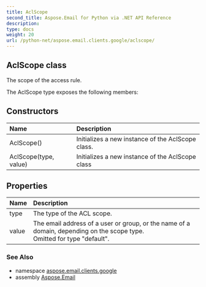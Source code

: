 ```yaml
---
title: AclScope
second_title: Aspose.Email for Python via .NET API Reference
description: 
type: docs
weight: 20
url: /python-net/aspose.email.clients.google/aclscope/
---
```


## AclScope class

The scope of the access rule.

The AclScope type exposes the following members:
## Constructors
| Name | Description |
| :- | :- |
|AclScope()|Initializes a new instance of the AclScope class.|
|AclScope(type, value)|Initializes a new instance of the AclScope class|
## Properties
| Name | Description |
| :- | :- |
|type|The type of the ACL scope.|
|value|The email address of a user or group, or the name of a domain, depending on the scope type. <br/>            Omitted for type "default".|

### See Also

* namespace [aspose.email.clients.google](/python-net/aspose.email.clients.google/)
* assembly [Aspose.Email](/python-net/)

